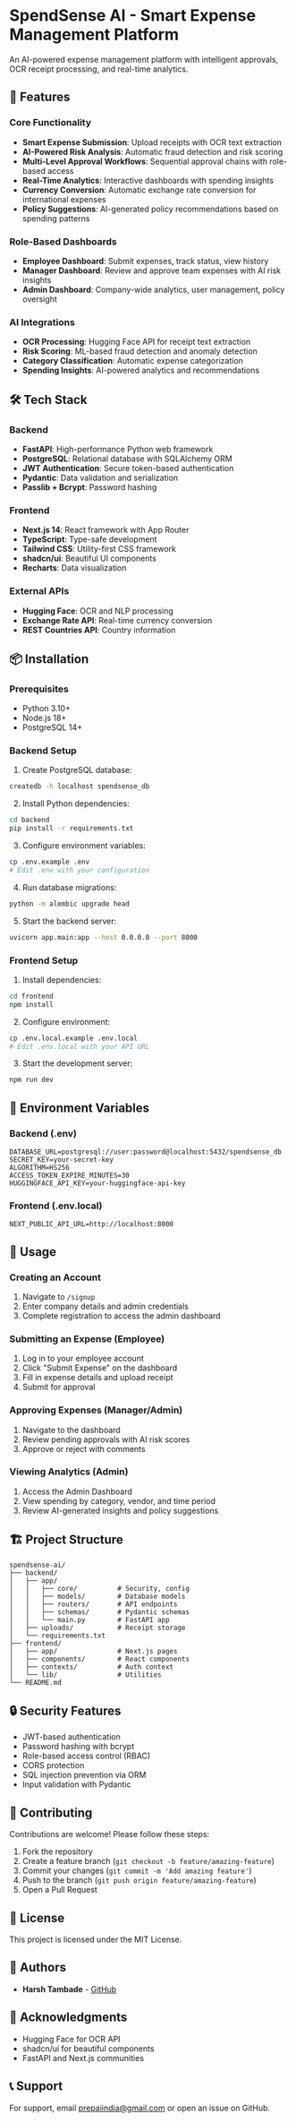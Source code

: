# SpendSense AI - Smart Expense Management Platform

An AI-powered expense management platform with intelligent approvals, OCR receipt processing, and real-time analytics.

## 🚀 Features

### Core Functionality
- **Smart Expense Submission**: Upload receipts with OCR text extraction
- **AI-Powered Risk Analysis**: Automatic fraud detection and risk scoring
- **Multi-Level Approval Workflows**: Sequential approval chains with role-based access
- **Real-Time Analytics**: Interactive dashboards with spending insights
- **Currency Conversion**: Automatic exchange rate conversion for international expenses
- **Policy Suggestions**: AI-generated policy recommendations based on spending patterns

### Role-Based Dashboards
- **Employee Dashboard**: Submit expenses, track status, view history
- **Manager Dashboard**: Review and approve team expenses with AI risk insights
- **Admin Dashboard**: Company-wide analytics, user management, policy oversight

### AI Integrations
- **OCR Processing**: Hugging Face API for receipt text extraction
- **Risk Scoring**: ML-based fraud detection and anomaly detection
- **Category Classification**: Automatic expense categorization
- **Spending Insights**: AI-powered analytics and recommendations

## 🛠️ Tech Stack

### Backend
- **FastAPI**: High-performance Python web framework
- **PostgreSQL**: Relational database with SQLAlchemy ORM
- **JWT Authentication**: Secure token-based authentication
- **Pydantic**: Data validation and serialization
- **Passlib + Bcrypt**: Password hashing

### Frontend
- **Next.js 14**: React framework with App Router
- **TypeScript**: Type-safe development
- **Tailwind CSS**: Utility-first CSS framework
- **shadcn/ui**: Beautiful UI components
- **Recharts**: Data visualization

### External APIs
- **Hugging Face**: OCR and NLP processing
- **Exchange Rate API**: Real-time currency conversion
- **REST Countries API**: Country information

## 📦 Installation

### Prerequisites
- Python 3.10+
- Node.js 18+
- PostgreSQL 14+

### Backend Setup

1. Create PostgreSQL database:
```bash
createdb -h localhost spendsense_db
```

2. Install Python dependencies:
```bash
cd backend
pip install -r requirements.txt
```

3. Configure environment variables:
```bash
cp .env.example .env
# Edit .env with your configuration
```

4. Run database migrations:
```bash
python -m alembic upgrade head
```

5. Start the backend server:
```bash
uvicorn app.main:app --host 0.0.0.0 --port 8000
```

### Frontend Setup

1. Install dependencies:
```bash
cd frontend
npm install
```

2. Configure environment:
```bash
cp .env.local.example .env.local
# Edit .env.local with your API URL
```

3. Start the development server:
```bash
npm run dev
```

## 🔑 Environment Variables

### Backend (.env)
```
DATABASE_URL=postgresql://user:password@localhost:5432/spendsense_db
SECRET_KEY=your-secret-key
ALGORITHM=HS256
ACCESS_TOKEN_EXPIRE_MINUTES=30
HUGGINGFACE_API_KEY=your-huggingface-api-key
```

### Frontend (.env.local)
```
NEXT_PUBLIC_API_URL=http://localhost:8000
```

## 📱 Usage

### Creating an Account
1. Navigate to `/signup`
2. Enter company details and admin credentials
3. Complete registration to access the admin dashboard

### Submitting an Expense (Employee)
1. Log in to your employee account
2. Click "Submit Expense" on the dashboard
3. Fill in expense details and upload receipt
4. Submit for approval

### Approving Expenses (Manager/Admin)
1. Navigate to the dashboard
2. Review pending approvals with AI risk scores
3. Approve or reject with comments

### Viewing Analytics (Admin)
1. Access the Admin Dashboard
2. View spending by category, vendor, and time period
3. Review AI-generated insights and policy suggestions

## 🏗️ Project Structure

```
spendsense-ai/
├── backend/
│   ├── app/
│   │   ├── core/          # Security, config
│   │   ├── models/        # Database models
│   │   ├── routers/       # API endpoints
│   │   ├── schemas/       # Pydantic schemas
│   │   └── main.py        # FastAPI app
│   ├── uploads/           # Receipt storage
│   └── requirements.txt
├── frontend/
│   ├── app/               # Next.js pages
│   ├── components/        # React components
│   ├── contexts/          # Auth context
│   └── lib/               # Utilities
└── README.md
```

## 🔒 Security Features

- JWT-based authentication
- Password hashing with bcrypt
- Role-based access control (RBAC)
- CORS protection
- SQL injection prevention via ORM
- Input validation with Pydantic

## 🤝 Contributing

Contributions are welcome! Please follow these steps:

1. Fork the repository
2. Create a feature branch (`git checkout -b feature/amazing-feature`)
3. Commit your changes (`git commit -m 'Add amazing feature'`)
4. Push to the branch (`git push origin feature/amazing-feature`)
5. Open a Pull Request

## 📄 License

This project is licensed under the MIT License.

## 👥 Authors

- **Harsh Tambade** - [GitHub](https://github.com/HarshTambade)

## 🙏 Acknowledgments

- Hugging Face for OCR API
- shadcn/ui for beautiful components
- FastAPI and Next.js communities

## 📞 Support

For support, email prepaiindia@gmail.com or open an issue on GitHub.
